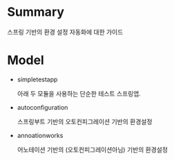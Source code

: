 # Summary

스프링 기반의 환경 설정 자동화에 대한 가이드

# Model

- simpletestapp

    아래 두 모듈을 사용하는 단순한 테스트 스프링앱.

- autoconfiguration

    스프링부트 기반의 오토컨피그레이션 기반의 환경설정

- annoationworks

    어노테이션 기반의 (오토컨피그레이션아님) 기반의 환경설정


